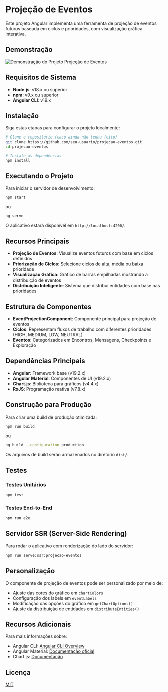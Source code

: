 # Projeção de Eventos

Este projeto Angular implementa uma ferramenta de projeção de eventos futuros baseada em ciclos e prioridades, com visualização gráfica interativa.

## Demonstração

![Demonstração do Projeto Projeção de Eventos](src/app/data/projecao_eventos.gif)

## Requisitos de Sistema

- **Node.js**: v18.x ou superior
- **npm**: v9.x ou superior
- **Angular CLI**: v19.x

## Instalação

Siga estas etapas para configurar o projeto localmente:

```bash
# Clone o repositório (caso ainda não tenha feito)
git clone https://github.com/seu-usuario/projecao-eventos.git
cd projecao-eventos

# Instale as dependências
npm install
```

## Executando o Projeto

Para iniciar o servidor de desenvolvimento:

```bash
npm start
```

ou

```bash
ng serve
```

O aplicativo estará disponível em `http://localhost:4200/`.

## Recursos Principais

- **Projeção de Eventos**: Visualize eventos futuros com base em ciclos definidos
- **Priorização de Ciclos**: Selecione ciclos de alta, média ou baixa prioridade
- **Visualização Gráfica**: Gráfico de barras empilhadas mostrando a distribuição de eventos
- **Distribuição Inteligente**: Sistema que distribui entidades com base nas prioridades

## Estrutura de Componentes

- **EventProjectionComponent**: Componente principal para projeção de eventos
- **Ciclos**: Representam fluxos de trabalho com diferentes prioridades (HIGH, MEDIUM, LOW, NEUTRAL)
- **Eventos**: Categorizados em Encontros, Mensagens, Checkpoints e Exploração

## Dependências Principais

- **Angular**: Framework base (v19.2.x)
- **Angular Material**: Componentes de UI (v19.2.x)
- **Chart.js**: Biblioteca para gráficos (v4.4.x)
- **RxJS**: Programação reativa (v7.8.x)

## Construção para Produção

Para criar uma build de produção otimizada:

```bash
npm run build
```

ou

```bash
ng build --configuration production
```

Os arquivos de build serão armazenados no diretório `dist/`.

## Testes

### Testes Unitários

```bash
npm test
```

### Testes End-to-End

```bash
npm run e2e
```

## Servidor SSR (Server-Side Rendering)

Para rodar o aplicativo com renderização do lado do servidor:

```bash
npm run serve:ssr:projecao-eventos
```

## Personalização

O componente de projeção de eventos pode ser personalizado por meio de:

- Ajuste das cores do gráfico em `chartColors`
- Configuração dos labels em `eventLabels`
- Modificação das opções do gráfico em `getChartOptions()`
- Ajuste da distribuição de entidades em `distributeEntities()`

## Recursos Adicionais

Para mais informações sobre:

- Angular CLI: [Angular CLI Overview](https://angular.dev/tools/cli)
- Angular Material: [Documentação oficial](https://material.angular.io/)
- Chart.js: [Documentação](https://www.chartjs.org/docs/latest/)

## Licença

[MIT](LICENSE)
